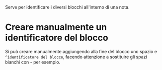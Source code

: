 Serve per identificare i diversi blocchi all'interno di una nota.
# Creare manualmente un identificatore del blocco
Si può creare manualmente aggiungendo alla fine del blocco uno spazio e `^identificatore del blocco`, facendo attenzione a sostituire gli spazi bianchi con - per esempio.
